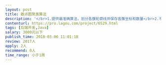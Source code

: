 ```yaml
---                
layout: post       
title: 散点图聚类算法           
description: '</br>1.提供最准确算法，划分各簇轮廓线并保存各簇坐标和数量</br>2.不同图形需同一算法计算</br>3.算法运行时间不得超过1s</br>4.可明确找出各簇位置及聚集区域，并准确找出两簇之间离散区域的临界线</br>5.簇的个数需算法得出（1到4簇）</br>'     
contenturl: https://pro.lagou.com/project/6529.html      
tags: [后端开发,Java]            
salary: 3000元以下          
publish_time: 2018-03-06 11:01:18         
review: 2017人                   
apply: 2人                   
recommend: 0人                   
time_range: 小于1周              
---                 
```

